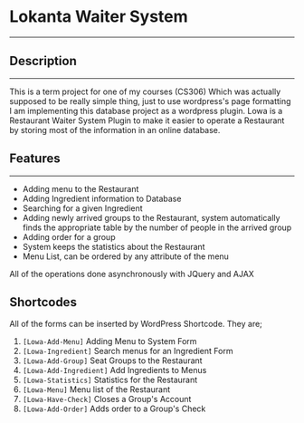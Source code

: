 # Lokanta Waiter System
------
## Description
---
This is a term project for one of my courses (CS306) Which was actually supposed to be really simple thing, just to use wordpress's page formatting I am implementing this database project as a wordpress plugin. Lowa is a Restaurant Waiter System Plugin to make it easier to operate a Restaurant by storing most of the information in an online database.

## Features
---
* Adding menu to the Restaurant
* Adding Ingredient information to Database
* Searching for a given Ingredient
* Adding newly arrived groups to the Restaurant, system automatically finds the appropriate table by the number of people in the arrived group
* Adding order for a group
* System keeps the statistics about the Restaurant
* Menu List, can be ordered by any attribute of the menu

All of the operations done asynchronously with JQuery and AJAX

## Shortcodes
All of the forms can be inserted by WordPress Shortcode. They are;

1.  `[Lowa-Add-Menu]` Adding Menu to System Form
2.  `[Lowa-Ingredient]` Search menus for an Ingredient Form
3.  `[Lowa-Add-Group]` Seat Groups to the Restaurant
4.  `[Lowa-Add-Ingredient]` Add Ingredients to Menus
5.  `[Lowa-Statistics]` Statistics for the Restaurant
6.  `[Lowa-Menu]` Menu list of the Restaurant
7.  `[Lowa-Have-Check]` Closes a Group's Account
8.  `[Lowa-Add-Order]` Adds order to a Group's Check



